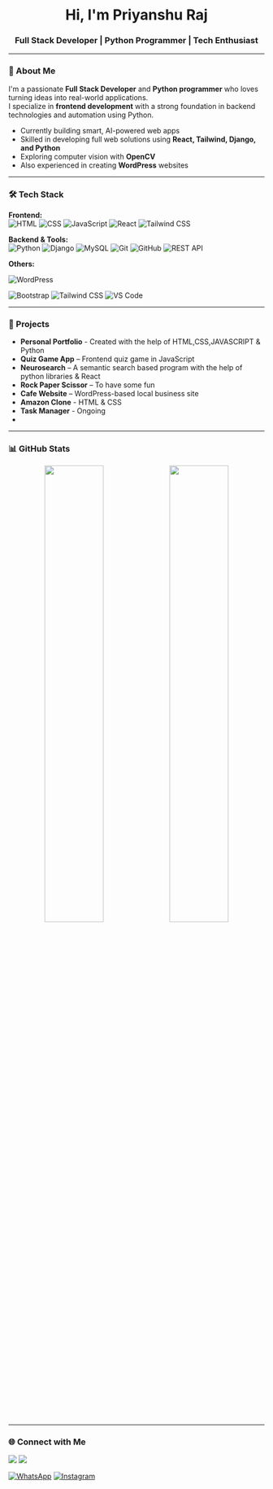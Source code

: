<h1 align="center">Hi, I'm Priyanshu Raj</h1>
<h3 align="center">Full Stack Developer | Python Programmer | Tech Enthusiast</h3>

---

### 🚀 About Me
I'm a passionate **Full Stack Developer** and **Python programmer** who loves turning ideas into real-world applications.  
I specialize in **frontend development** with a strong foundation in backend technologies and automation using Python.

- Currently building smart, AI-powered web apps  
- Skilled in developing full web solutions using **React, Tailwind, Django, and Python**  
- Exploring computer vision with **OpenCV**  
- Also experienced in creating **WordPress** websites

---

### 🛠️ Tech Stack
**Frontend:**  
 ![HTML](https://img.shields.io/badge/HTML-E34F26?style=for-the-badge&logo=html5&logoColor=white)
![CSS](https://img.shields.io/badge/CSS-1572B6?style=for-the-badge&logo=css3&logoColor=white)
![JavaScript](https://img.shields.io/badge/JavaScript-F7DF1E?style=for-the-badge&logo=javascript&logoColor=black)
![React](https://img.shields.io/badge/React-20232A?style=for-the-badge&logo=react&logoColor=61DAFB)
![Tailwind CSS](https://img.shields.io/badge/Tailwind_CSS-38B2AC?style=for-the-badge&logo=tailwind-css&logoColor=white)


**Backend & Tools:**  
![Python](https://img.shields.io/badge/Python-3776AB?style=for-the-badge&logo=python&logoColor=white)
![Django](https://img.shields.io/badge/Django-092E20?style=for-the-badge&logo=django&logoColor=white)
![MySQL](https://img.shields.io/badge/MySQL-005C84?style=for-the-badge&logo=mysql&logoColor=white)
![Git](https://img.shields.io/badge/Git-F05032?style=for-the-badge&logo=git&logoColor=white)
![GitHub](https://img.shields.io/badge/GitHub-181717?style=for-the-badge&logo=github&logoColor=white)
![REST API](https://img.shields.io/badge/REST-API-FF6C37?style=for-the-badge)

**Others:**  

![WordPress](https://img.shields.io/badge/WordPress-21759B?style=for-the-badge&logo=wordpress&logoColor=white)

![Bootstrap](https://img.shields.io/badge/Bootstrap-7952B3?style=for-the-badge&logo=bootstrap&logoColor=white)
![Tailwind CSS](https://img.shields.io/badge/Tailwind_CSS-38B2AC?style=for-the-badge&logo=tailwind-css&logoColor=white)
![VS Code](https://img.shields.io/badge/VS_Code-007ACC?style=for-the-badge&logo=visual-studio-code&logoColor=white)


---

### 🧠 Projects
- **Personal Portfolio** - Created with the help of HTML,CSS,JAVASCRIPT &  Python
- **Quiz Game App** – Frontend quiz game in JavaScript  
- **Neurosearch** – A semantic search based program with the help of python libraries & React  
- **Rock Paper Scissor** – To have some fun   
- **Cafe Website** – WordPress-based local business site
- **Amazon Clone** - HTML & CSS
- **Task Manager** - Ongoing
- 

---

### 📊 GitHub Stats
<p align="center">
  <img src="(https://github-readme-stats.vercel.app/api?username=priyanshurajverma&show_icons=true&theme=radical)
" width="48%" />
  <img src="https://github-readme-streak-stats.herokuapp.com/?user=priyanshurajverma&theme=radical" width="48%" />

</p>

---

### 🌐 Connect with Me
<p>
  <a href="https://www.linkedin.com/in/priyanshu-raj-ba9828291?utm_source=share&utm_campaign=share_via&utm_content=profile&utm_medium=android_app"><img src="https://img.shields.io/badge/LinkedIn-blue?style=for-the-badge&logo=linkedin&logoColor=white" /></a>
  <a href="mailto:rajpriyanshu07sep@gmail.com"><img src="https://img.shields.io/badge/Gmail-D14836?style=for-the-badge&logo=gmail&logoColor=white" /></a>

[![WhatsApp](https://img.shields.io/badge/WhatsApp-25D366?style=for-the-badge&logo=whatsapp&logoColor=white)](https://wa.me/8800536466)
[![Instagram](https://img.shields.io/badge/Instagram-E4405F?style=for-the-badge&logo=instagram&logoColor=white)](https://instagram.com/priyanshu.raj_verma)

</p>
